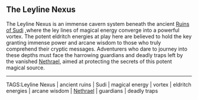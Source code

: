 ## The Leyline Nexus

The Leyline Nexus is an immense cavern system beneath the ancient [Ruins of Sudi](Ruins%20of%20Sudi.md) ,where the ley lines of magical energy converge into a powerful vortex. The potent eldritch energies at play here are believed to hold the key granting immense power and arcane wisdom to those who truly comprehend their cryptic messages. Adventurers who dare to journey into these depths must face the harrowing guardians and deadly traps left by the vanished [Nethrael](Nethrael.md), aimed at protecting the secrets of this potent magical source.


---

TAGS:Leyline Nexus | ancient ruins | Sudi | magical energy | vortex | eldritch energies | arcane wisdom | [Nethrael](Nethrael.md) | guardians | deadly traps
